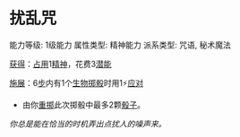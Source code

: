 # 扰乱咒

能力等级: 1级能力
属性类型: 精神能力
派系类型: 咒语, 秘术魔法

<aside>

[获得](https://www.notion.so/1b3d619a067b8027ba38e2c1caf9d84b?pvs=21)：[占用](https://www.notion.so/1b3d619a067b8028a794de6ceed96ec0?pvs=21)1[精神](https://www.notion.so/1b3d619a067b800a8da5d96dd60be2b1?pvs=21)，花费3[潜能](https://www.notion.so/1b3d619a067b80c2bdb4c721adc30021?pvs=21)

</aside>

<aside>

[施展](https://www.notion.so/1b3d619a067b80f38dccf027f026b32f?pvs=21)：6[步](https://www.notion.so/1b3d619a067b800fb1cfe9f0ef45b9ef?pvs=21)内有1个[生物](https://www.notion.so/1b3d619a067b80d0bbe1d113bf20ff1f?pvs=21)[掷骰](https://www.notion.so/1b3d619a067b80f89c53e38483e535c4?pvs=21)时用1⚡️[应对](https://www.notion.so/1b3d619a067b80b1ad0bf551ab8120e2?pvs=21)

- 由你[重掷](https://www.notion.so/1b3d619a067b809d8cb7f59e5609fcfc?pvs=21)此次掷骰中最多2颗[骰子](https://www.notion.so/1b3d619a067b809a8af1c709238cdb0d?pvs=21)。
</aside>

*你总是能在恰当的时机弄出点扰人的噪声来。*